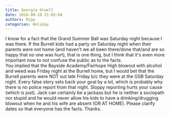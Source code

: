 ```yaml
---
title: Georgia Orwell
date: 2018-08-28 21:05:04
authors: Ripp
categories: Holiday
---
```


 I know for a fact that the Grand Summer Ball was Saturday night because I was there.  If the Burrell kids had a party on Saturday night when their parents were not home (and haven't we all been there/done that/and are so happy that no one was hurt), that is one thing, but I think that it's even more important now to not confuse the public as to the facts.  
You implied that the Bayside Academy/Fairhope High blowout with alcohol and weed was Friday night at the Burrell home, but I would bet that the Burrell parents were NOT out late Friday b/c they were at the GSB Saturday night.  Every false story sets back your goal by a lot, which is probably why there is no police report from that night.  Sloppy reporting hurts your cause (which is just).  Jack can certainly be a jackass but he is neither a sociopath nor  stupid and he would never allow his kids to have a drinking/drugging blowout when he and his wife are absent (OR AT HOME).
Please clarify dates so that everyone has the facts. 
Thanks.